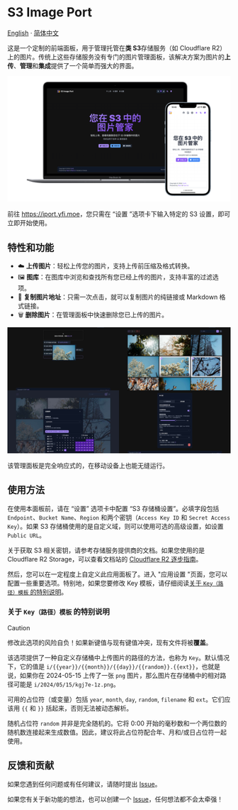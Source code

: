 # S3 Image Port

[English](/README.md) · [简体中文](/docs/README-zh.md)

这是一个定制的前端面板，用于管理托管在**类 S3**存储服务（如 Cloudflare R2）上的图片。传统上这些存储服务没有专门的图片管理面板，该解决方案为图片的**上传**、**管理**和**集成**提供了一个简单而强大的界面。

![poster](./zh/images/poster-zh.png)

前往 <https://iport.yfi.moe>，您只需在 “设置 ”选项卡下输入特定的 S3 设置，即可立即开始使用。

## 特性和功能

- :cloud: **上传图片**：轻松上传您的图片，支持上传前压缩及格式转换。
- :framed_picture: **图库**：在图库中浏览和查找所有您已经上传的图片，支持丰富的过滤选项。
- :link: **复制图片地址**：只需一次点击，就可以复制图片的纯链接或 Markdown 格式链接。
- :wastebasket: **删除图片**：在管理面板中快速删除您已上传的图片。

![features](./zh/images/features-zh.jpg)

该管理面板是完全响应式的，在移动设备上也能无缝运行。

## 使用方法

在使用本面板前，请在 “设置” 选项卡中配置 “S3 存储桶设置”。必填字段包括 `Endpoint`、`Bucket Name`、`Region` 和两个密钥（`Access Key ID` 和 `Secret Access Key`）。如果 S3 存储桶使用的是自定义域，则可以使用可选的高级设置，如设置 `Public URL`。

关于获取 S3 相关密钥，请参考存储服务提供商的文档。如果您使用的是 Cloudflare R2 Storage，可以查看文档站的 [Cloudflare R2 逐步指南](https://docs.iport.yfi.moe/zh/guide/for-cloudflare-r2)。

然后，您可以在一定程度上自定义此应用面板了。进入 "应用设置 "页面，您可以配置一些重要选项。特别地，如果您要修改 Key 模板，请仔细阅读[关于 `Key（路径）模板` 的特别说明](#关于-key路径模板-的特别说明)。

### 关于 `Key（路径）模板` 的特别说明

> [!CAUTION]
> 修改此选项的风险自负！如果新键值与现有键值冲突，现有文件将被**覆盖**。

该选项提供了一种自定义存储桶中上传图片的路径的方法，也称为 `Key`。默认情况下，它的值是 `i/{{year}}/{{month}}/{{day}}/{{random}}.{{ext}}`，也就是说，如果你在 2024-05-15 上传了一张 `png` 图片，那么图片在存储桶中的相对路径可能是 `i/2024/05/15/kgj7e-1z.png`。

可用的占位符（或变量）包括 `year`, `month`, `day`, `random`, `filename` 和 `ext`。它们应该用 <code v-pre>{{</code> 和 <code v-pre>}}</code> 括起来，否则无法被动态解析。

随机占位符 `random` 并非是完全随机的。它将 0:00 开始的毫秒数和一个两位数的随机数连接起来生成数值。因此，建议将此占位符配合年、月和/或日占位符一起使用。

## 反馈和贡献

如果您遇到任何问题或有任何建议，请随时提出 [Issue](https://github.com/yy4382/s3-image-port/issues/new/choose)。

如果您有关于新功能的想法，也可以创建一个 [Issue](https://github.com/yy4382/s3-image-port/issues/new/choose)，任何想法都不会太牵强！
